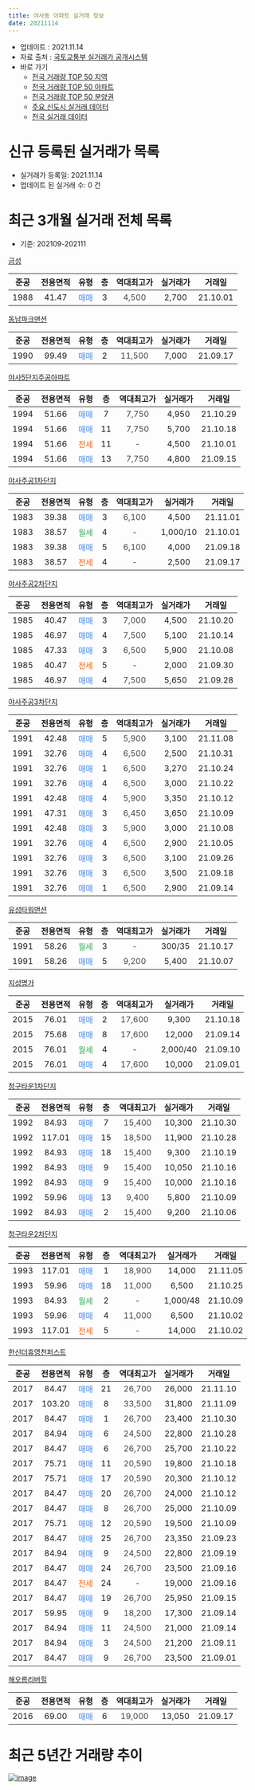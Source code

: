 ```yaml
---
title: 야사동 아파트 실거래 정보
date: 20211114
---
```


* 업데이트 : 2021.11.14
* 자료 출처 : [국토교통부 실거래가 공개시스템](http://rt.molit.go.kr)
* 바로 가기
    * [전국 거래량 TOP 50 지역](https://apt-info.github.io/apt-trade-info/tr)
    * [전국 거래량 TOP 50 아파트](https://apt-info.github.io/apt-trade-info/ta)
    * [전국 거래량 TOP 50 분양권](https://apt-info.github.io/apt-trade-info/tb)
    * [주요 신도시 실거래 데이터](https://apt-info.github.io/apt-trade-info/newtown)
    * [전국 실거래 데이터](https://apt-info.github.io/apt-trade-info/all)



<script async src="https://pagead2.googlesyndication.com/pagead/js/adsbygoogle.js"></script>
<!-- 기본광고 -->
<ins class="adsbygoogle"
     style="display:block"
     data-ad-client="ca-pub-1142216861245946"
     data-ad-slot="4805727019"
     data-ad-format="auto"
     data-full-width-responsive="true"></ins>
<script>
     (adsbygoogle = window.adsbygoogle || []).push({});
</script>


# 신규 등록된 실거래가 목록

* 실거래가 등록일: 2021.11.14
* 업데이트 된 실거래 수: 0 건




<script async src="https://pagead2.googlesyndication.com/pagead/js/adsbygoogle.js"></script>
<!-- 기본광고 -->
<ins class="adsbygoogle"
     style="display:block"
     data-ad-client="ca-pub-1142216861245946"
     data-ad-slot="4805727019"
     data-ad-format="auto"
     data-full-width-responsive="true"></ins>
<script>
     (adsbygoogle = window.adsbygoogle || []).push({});
</script>


# 최근 3개월 실거래 전체 목록
* 기준: 202109-202111


[금성](https://search.naver.com/search.naver?query=%EA%B8%88%EC%84%B1)

|준공|전용면적|유형|층|역대최고가|실거래가|거래일|
|:---:|:---:|:---:|:---:|:---:|:---:|:---:|
|1988|41.47|<span style="color:#4285F3">매매</span>|3|<span style="color:#444444">4,500</span>|2,700|21.10.01|

[동남파크맨션](https://search.naver.com/search.naver?query=%EB%8F%99%EB%82%A8%ED%8C%8C%ED%81%AC%EB%A7%A8%EC%85%98)

|준공|전용면적|유형|층|역대최고가|실거래가|거래일|
|:---:|:---:|:---:|:---:|:---:|:---:|:---:|
|1990|99.49|<span style="color:#4285F3">매매</span>|2|<span style="color:#444444">11,500</span>|7,000|21.09.17|

[야사5단지주공아파트](https://search.naver.com/search.naver?query=%EC%95%BC%EC%82%AC5%EB%8B%A8%EC%A7%80%EC%A3%BC%EA%B3%B5%EC%95%84%ED%8C%8C%ED%8A%B8)

|준공|전용면적|유형|층|역대최고가|실거래가|거래일|
|:---:|:---:|:---:|:---:|:---:|:---:|:---:|
|1994|51.66|<span style="color:#4285F3">매매</span>|7|<span style="color:#444444">7,750</span>|4,950|21.10.29|
|1994|51.66|<span style="color:#4285F3">매매</span>|11|<span style="color:#444444">7,750</span>|5,700|21.10.18|
|1994|51.66|<span style="color:#FF5A00">전세</span>|11|<span style="color:#444444">-</span>|4,500|21.10.01|
|1994|51.66|<span style="color:#4285F3">매매</span>|13|<span style="color:#444444">7,750</span>|4,800|21.09.15|

[야사주공1차단지](https://search.naver.com/search.naver?query=%EC%95%BC%EC%82%AC%EC%A3%BC%EA%B3%B51%EC%B0%A8%EB%8B%A8%EC%A7%80)

|준공|전용면적|유형|층|역대최고가|실거래가|거래일|
|:---:|:---:|:---:|:---:|:---:|:---:|:---:|
|1983|39.38|<span style="color:#4285F3">매매</span>|3|<span style="color:#444444">6,100</span>|4,500|21.11.01|
|1983|38.57|<span style="color:#34A853">월세</span>|4|<span style="color:#444444">-</span>|1,000/10|21.10.01|
|1983|39.38|<span style="color:#4285F3">매매</span>|5|<span style="color:#444444">6,100</span>|4,000|21.09.18|
|1983|38.57|<span style="color:#FF5A00">전세</span>|4|<span style="color:#444444">-</span>|2,500|21.09.17|

[야사주공2차단지](https://search.naver.com/search.naver?query=%EC%95%BC%EC%82%AC%EC%A3%BC%EA%B3%B52%EC%B0%A8%EB%8B%A8%EC%A7%80)

|준공|전용면적|유형|층|역대최고가|실거래가|거래일|
|:---:|:---:|:---:|:---:|:---:|:---:|:---:|
|1985|40.47|<span style="color:#4285F3">매매</span>|3|<span style="color:#444444">7,000</span>|4,500|21.10.20|
|1985|46.97|<span style="color:#4285F3">매매</span>|4|<span style="color:#444444">7,500</span>|5,100|21.10.14|
|1985|47.33|<span style="color:#4285F3">매매</span>|3|<span style="color:#444444">6,500</span>|5,900|21.10.08|
|1985|40.47|<span style="color:#FF5A00">전세</span>|5|<span style="color:#444444">-</span>|2,000|21.09.30|
|1985|46.97|<span style="color:#4285F3">매매</span>|4|<span style="color:#444444">7,500</span>|5,650|21.09.28|

[야사주공3차단지](https://search.naver.com/search.naver?query=%EC%95%BC%EC%82%AC%EC%A3%BC%EA%B3%B53%EC%B0%A8%EB%8B%A8%EC%A7%80)

|준공|전용면적|유형|층|역대최고가|실거래가|거래일|
|:---:|:---:|:---:|:---:|:---:|:---:|:---:|
|1991|42.48|<span style="color:#4285F3">매매</span>|5|<span style="color:#444444">5,900</span>|3,100|21.11.08|
|1991|32.76|<span style="color:#4285F3">매매</span>|4|<span style="color:#444444">6,500</span>|2,500|21.10.31|
|1991|32.76|<span style="color:#4285F3">매매</span>|1|<span style="color:#444444">6,500</span>|3,270|21.10.24|
|1991|32.76|<span style="color:#4285F3">매매</span>|4|<span style="color:#444444">6,500</span>|3,000|21.10.22|
|1991|42.48|<span style="color:#4285F3">매매</span>|4|<span style="color:#444444">5,900</span>|3,350|21.10.12|
|1991|47.31|<span style="color:#4285F3">매매</span>|3|<span style="color:#444444">6,450</span>|3,650|21.10.09|
|1991|42.48|<span style="color:#4285F3">매매</span>|3|<span style="color:#444444">5,900</span>|3,000|21.10.08|
|1991|32.76|<span style="color:#4285F3">매매</span>|4|<span style="color:#444444">6,500</span>|2,900|21.10.05|
|1991|32.76|<span style="color:#4285F3">매매</span>|3|<span style="color:#444444">6,500</span>|3,100|21.09.26|
|1991|32.76|<span style="color:#4285F3">매매</span>|3|<span style="color:#444444">6,500</span>|3,500|21.09.18|
|1991|32.76|<span style="color:#4285F3">매매</span>|1|<span style="color:#444444">6,500</span>|2,900|21.09.14|

[유성타워맨션](https://search.naver.com/search.naver?query=%EC%9C%A0%EC%84%B1%ED%83%80%EC%9B%8C%EB%A7%A8%EC%85%98)

|준공|전용면적|유형|층|역대최고가|실거래가|거래일|
|:---:|:---:|:---:|:---:|:---:|:---:|:---:|
|1991|58.26|<span style="color:#34A853">월세</span>|3|<span style="color:#444444">-</span>|300/35|21.10.17|
|1991|58.26|<span style="color:#4285F3">매매</span>|5|<span style="color:#444444">9,200</span>|5,400|21.10.07|

[지성명가](https://search.naver.com/search.naver?query=%EC%A7%80%EC%84%B1%EB%AA%85%EA%B0%80)

|준공|전용면적|유형|층|역대최고가|실거래가|거래일|
|:---:|:---:|:---:|:---:|:---:|:---:|:---:|
|2015|76.01|<span style="color:#4285F3">매매</span>|2|<span style="color:#444444">17,600</span>|9,300|21.10.18|
|2015|75.68|<span style="color:#4285F3">매매</span>|8|<span style="color:#444444">17,600</span>|12,000|21.09.14|
|2015|76.01|<span style="color:#34A853">월세</span>|4|<span style="color:#444444">-</span>|2,000/40|21.09.10|
|2015|76.01|<span style="color:#4285F3">매매</span>|4|<span style="color:#444444">17,600</span>|10,000|21.09.01|

[청구타운1차단지](https://search.naver.com/search.naver?query=%EC%B2%AD%EA%B5%AC%ED%83%80%EC%9A%B41%EC%B0%A8%EB%8B%A8%EC%A7%80)

|준공|전용면적|유형|층|역대최고가|실거래가|거래일|
|:---:|:---:|:---:|:---:|:---:|:---:|:---:|
|1992|84.93|<span style="color:#4285F3">매매</span>|7|<span style="color:#444444">15,400</span>|10,300|21.10.30|
|1992|117.01|<span style="color:#4285F3">매매</span>|15|<span style="color:#444444">18,500</span>|11,900|21.10.28|
|1992|84.93|<span style="color:#4285F3">매매</span>|18|<span style="color:#444444">15,400</span>|9,300|21.10.19|
|1992|84.93|<span style="color:#4285F3">매매</span>|9|<span style="color:#444444">15,400</span>|10,050|21.10.16|
|1992|84.93|<span style="color:#4285F3">매매</span>|9|<span style="color:#444444">15,400</span>|10,000|21.10.16|
|1992|59.96|<span style="color:#4285F3">매매</span>|13|<span style="color:#444444">9,400</span>|5,800|21.10.09|
|1992|84.93|<span style="color:#4285F3">매매</span>|2|<span style="color:#444444">15,400</span>|9,200|21.10.06|

[청구타운2차단지](https://search.naver.com/search.naver?query=%EC%B2%AD%EA%B5%AC%ED%83%80%EC%9A%B42%EC%B0%A8%EB%8B%A8%EC%A7%80)

|준공|전용면적|유형|층|역대최고가|실거래가|거래일|
|:---:|:---:|:---:|:---:|:---:|:---:|:---:|
|1993|117.01|<span style="color:#4285F3">매매</span>|1|<span style="color:#444444">18,900</span>|14,000|21.11.05|
|1993|59.96|<span style="color:#4285F3">매매</span>|18|<span style="color:#444444">11,000</span>|6,500|21.10.25|
|1993|84.93|<span style="color:#34A853">월세</span>|2|<span style="color:#444444">-</span>|1,000/48|21.10.09|
|1993|59.96|<span style="color:#4285F3">매매</span>|4|<span style="color:#444444">11,000</span>|6,500|21.10.02|
|1993|117.01|<span style="color:#FF5A00">전세</span>|5|<span style="color:#444444">-</span>|14,000|21.10.02|


<script async src="https://pagead2.googlesyndication.com/pagead/js/adsbygoogle.js"></script>
<!-- 기본광고 -->
<ins class="adsbygoogle"
     style="display:block"
     data-ad-client="ca-pub-1142216861245946"
     data-ad-slot="4805727019"
     data-ad-format="auto"
     data-full-width-responsive="true"></ins>
<script>
     (adsbygoogle = window.adsbygoogle || []).push({});
</script>


[한신더휴영천퍼스트](https://search.naver.com/search.naver?query=%ED%95%9C%EC%8B%A0%EB%8D%94%ED%9C%B4%EC%98%81%EC%B2%9C%ED%8D%BC%EC%8A%A4%ED%8A%B8)

|준공|전용면적|유형|층|역대최고가|실거래가|거래일|
|:---:|:---:|:---:|:---:|:---:|:---:|:---:|
|2017|84.47|<span style="color:#4285F3">매매</span>|21|<span style="color:#444444">26,700</span>|26,000|21.11.10|
|2017|103.20|<span style="color:#4285F3">매매</span>|8|<span style="color:#444444">33,500</span>|31,800|21.11.09|
|2017|84.47|<span style="color:#4285F3">매매</span>|1|<span style="color:#444444">26,700</span>|23,400|21.10.30|
|2017|84.94|<span style="color:#4285F3">매매</span>|6|<span style="color:#444444">24,500</span>|22,800|21.10.28|
|2017|84.47|<span style="color:#4285F3">매매</span>|6|<span style="color:#444444">26,700</span>|25,700|21.10.22|
|2017|75.71|<span style="color:#4285F3">매매</span>|11|<span style="color:#444444">20,590</span>|19,800|21.10.18|
|2017|75.71|<span style="color:#4285F3">매매</span>|17|<span style="color:#444444">20,590</span>|20,300|21.10.12|
|2017|84.47|<span style="color:#4285F3">매매</span>|20|<span style="color:#444444">26,700</span>|24,000|21.10.12|
|2017|84.47|<span style="color:#4285F3">매매</span>|8|<span style="color:#444444">26,700</span>|25,000|21.10.09|
|2017|75.71|<span style="color:#4285F3">매매</span>|12|<span style="color:#444444">20,590</span>|19,500|21.10.09|
|2017|84.47|<span style="color:#4285F3">매매</span>|25|<span style="color:#444444">26,700</span>|23,350|21.09.23|
|2017|84.94|<span style="color:#4285F3">매매</span>|9|<span style="color:#444444">24,500</span>|22,800|21.09.19|
|2017|84.47|<span style="color:#4285F3">매매</span>|24|<span style="color:#444444">26,700</span>|23,500|21.09.16|
|2017|84.47|<span style="color:#FF5A00">전세</span>|24|<span style="color:#444444">-</span>|19,000|21.09.16|
|2017|84.47|<span style="color:#4285F3">매매</span>|19|<span style="color:#444444">26,700</span>|25,950|21.09.15|
|2017|59.95|<span style="color:#4285F3">매매</span>|9|<span style="color:#444444">18,200</span>|17,300|21.09.14|
|2017|84.94|<span style="color:#4285F3">매매</span>|11|<span style="color:#444444">24,500</span>|21,000|21.09.14|
|2017|84.94|<span style="color:#4285F3">매매</span>|3|<span style="color:#444444">24,500</span>|21,200|21.09.11|
|2017|84.47|<span style="color:#4285F3">매매</span>|9|<span style="color:#444444">26,700</span>|23,500|21.09.01|

[해오름리버힐](https://search.naver.com/search.naver?query=%ED%95%B4%EC%98%A4%EB%A6%84%EB%A6%AC%EB%B2%84%ED%9E%90)

|준공|전용면적|유형|층|역대최고가|실거래가|거래일|
|:---:|:---:|:---:|:---:|:---:|:---:|:---:|
|2016|69.00|<span style="color:#4285F3">매매</span>|6|<span style="color:#444444">19,000</span>|13,050|21.09.17|



<script async src="https://pagead2.googlesyndication.com/pagead/js/adsbygoogle.js"></script>
<!-- 기본광고 -->
<ins class="adsbygoogle"
     style="display:block"
     data-ad-client="ca-pub-1142216861245946"
     data-ad-slot="4805727019"
     data-ad-format="auto"
     data-full-width-responsive="true"></ins>
<script>
     (adsbygoogle = window.adsbygoogle || []).push({});
</script>


# 최근 5년간 거래량 추이


<div style="width:100%;">
    <canvas id="deal_progress" height="200"></canvas>
</div>

<script>
new Chart(document.getElementById("deal_progress"), {
    type: 'line',
    data: {
        labels: ['16.01','16.02','16.03','16.04','16.05','16.06','16.07','16.08','16.09','16.10','16.11','16.12','17.01','17.02','17.03','17.04','17.05','17.06','17.07','17.08','17.09','17.10','17.11','17.12','18.01','18.02','18.03','18.04','18.05','18.06','18.07','18.08','18.09','18.10','18.11','18.12','19.01','19.02','19.03','19.04','19.05','19.06','19.07','19.08','19.09','19.10','19.11','19.12','20.01','20.02','20.03','20.04','20.05','20.06','20.07','20.08','20.09','20.10','20.11','20.12','21.01','21.02','21.03','21.04','21.05','21.06','21.07','21.08','21.09','21.10','21.11'],
        datasets: [{
            label: '매매/분양권',
            data: [16,16,22,19,18,17,20,26,23,24,26,18,31,53,46,39,25,22,25,20,18,12,11,12,17,31,23,13,11,13,15,11,14,15,10,8,13,11,19,17,12,19,8,11,17,14,7,13,15,17,11,24,16,14,14,15,17,14,26,24,23,30,35,30,32,18,25,25,18,32,5],
            borderColor: "rgba(66, 133, 243, 1)",
            backgroundColor: "rgba(66, 133, 243, 0.05)",
            borderWidth: 1,
            pointRadius: 0,
            fill: false,
            lineTension: 0
        },{
            label: '전/월세',
            data: [6,1,2,3,3,6,1,4,0,5,2,1,10,30,30,25,17,5,11,10,3,5,5,7,6,6,4,3,3,4,1,7,5,6,3,5,6,20,18,16,13,4,4,5,7,2,1,2,6,6,7,8,5,7,5,2,3,5,3,1,6,10,8,8,6,8,7,11,4,5,0],
            borderColor: "rgba(255, 90, 0, 1)",
            backgroundColor: "rgba(255, 90, 0, 0.05)",
            borderWidth: 1,
            pointRadius: 0,
            fill: false,
            lineTension: 0
        },{
            label: '합계',
            data: [22,17,24,22,21,23,21,30,23,29,28,19,41,83,76,64,42,27,36,30,21,17,16,19,23,37,27,16,14,17,16,18,19,21,13,13,19,31,37,33,25,23,12,16,24,16,8,15,21,23,18,32,21,21,19,17,20,19,29,25,29,40,43,38,38,26,32,36,22,37,5],
            borderColor: "rgba(0, 0, 0, 1)",
            backgroundColor: "rgba(0, 0, 0, 0.03)",
            borderWidth: 0.1,
            pointRadius: 0,
            fill: true,
            lineTension: 0
        }
        ]
    },
    options: {
        responsive: true,
        title: {
            display: false
        },
        tooltips: {
            mode: 'index',
            intersect: false
        },
        hover: {
            mode: 'nearest',
            intersect: true
        },
        scales: {
            xAxes: [{
                display: true,
                scaleLabel: {
                    display: true,
                    labelString: '년/월'
                }
            }],
            yAxes: [{
                display: true,
                ticks: {
                    suggestedMin: 0,
                },
                scaleLabel: {
                    display: true,
                    labelString: '실거래 수'
                }
            }]
        }
    }
});

</script>


[![image](https://apt-info.github.io/images/2020-01-03-apt-trade-info/1024x500.png)](https://play.google.com/store/apps/details?id=com.aptinfo.apttradeinfo)

